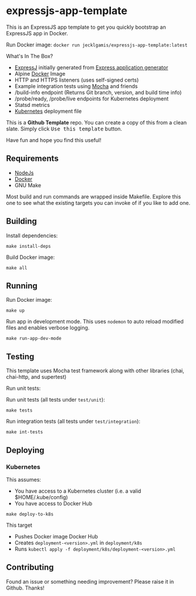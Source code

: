 # expressjs-app-template

This is an ExpressJS app template to get you quickly bootstrap an ExpressJS app in Docker.

Run Docker image:  `docker run jecklgamis/expressjs-app-template:latest`

What's In The Box?

* [ExpressJ](https://expressjs.com/) initially generated
  from [Express application generator](https://expressjs.com/en/starter/generator.html)
* Alpine [Docker](https://docker.io) Image
* HTTP and HTTPS listeners (uses self-signed certs)
* Example integration tests using [Mocha](https://mochajs.org/) and friends
* /build-info endpoint (Returns Git branch, version, and build time info)
* /probe/ready, /probe/live endpoints for Kubernetes deployment
* Statsd metrics
* [Kubernetes](https://kubernetes.io/) deployment file

This is a **Github Template** repo. You can create a copy of this from a clean slate. Simply click <kbd>Use this
template</kbd> button.

Have fun and hope you find this useful!

## Requirements

* [NodeJs](https://nodejs.org/en/download/package-manager/)
* [Docker](https://docs.docker.com/get-docker/)
* GNU Make

Most build and run commands are wrapped inside Makefile. Explore this one to see what the existing targets you can
invoke of if you like to add one.

## Building

Install dependencies:

```
make install-deps 
```

Build Docker image:

```
make all
```

## Running

Run Docker image:

```
make up
```

Run app in development mode. This uses `nodemon` to auto reload modified files and enables verbose logging.

```
make run-app-dev-mode
```

## Testing

This template uses Mocha test framework along with other libraries (chai, chai-http, and supertest)

Run unit tests:

Run unit tests (all tests under `test/unit`):

```
make tests
```

Run integration tests (all tests under `test/integration`):

```
make int-tests
```

## Deploying

### Kubernetes

This assumes:

* You have access to a Kubernetes cluster (i.e. a valid $HOME/.kube/config)
* You have access to Docker Hub

```
make deploy-to-k8s
```

This target

* Pushes Docker image Docker Hub
* Creates `deployment-<version>.yml` in `deployment/k8s`
* Runs `kubectl apply -f deployment/k8s/deployment-<version>.yml`

## Contributing

Found an issue or something needing improvement? Please raise it in Github. Thanks!

